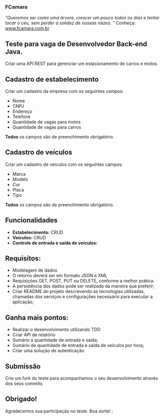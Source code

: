 ### FCamara
*"Queremos ser como uma árvore, 
  crescer um pouco todos os dias e tentar tocar o céu, 
  sem perder a solidez de nossas raízes. "*
Conheça: www.fcamara.com.br

## Teste para vaga de Desenvolvedor Back-end Java.
Criar uma API REST para gerenciar um estacionamento de carros e motos.

## Cadastro de estabelecimento

Criar um cadastro da empresa com os seguintes campos:
- Nome
- CNPJ
- Endereço
- Telefone
- Quantidade de vagas para motos
- Quantidade de vagas para carros

**Todos** os campos são de preenchimento obrigatório.

## Cadastro de veículos

Criar um cadastro de veículos com os seguintes campos:
- Marca
- Modelo
- Cor
- Placa
- Tipo

**Todos** os campos são de preenchimento obrigatório.

## Funcionalidades

   - **Estabelecimento:** CRUD
   - **Veículos:** CRUD
   - **Controle de entrada e saída de veículos:**

## Requisitos:

   - Modelagem de dados
   - O retorno deverá ser em formato JSON e XML
   - Requisições  GET, POST, PUT ou DELETE, conforme a melhor prática.
   - A persistência dos dados pode ser realizada da maneira que preferir;
   - Criar README do projeto descrevendo as tecnologias utilizadas, chamadas dos serviços e configurações necessário para executar a aplicação;
   
## Ganha mais pontos:
   - Realizar o desenvolvimento utilizando TDD
   - Criar API de relatório
   - Sumário a quantidade de entrada e saída;
   - Sumário de quantidade de entrada e saída de veículos por hora;
   - Criar uma solução de autenticação

## Submissão
Crie um fork do teste para acompanhamos o seu desenvolvimento através dos seus commits

## Obrigado!
Agradecemos sua participação no teste. Boa sorte! :
